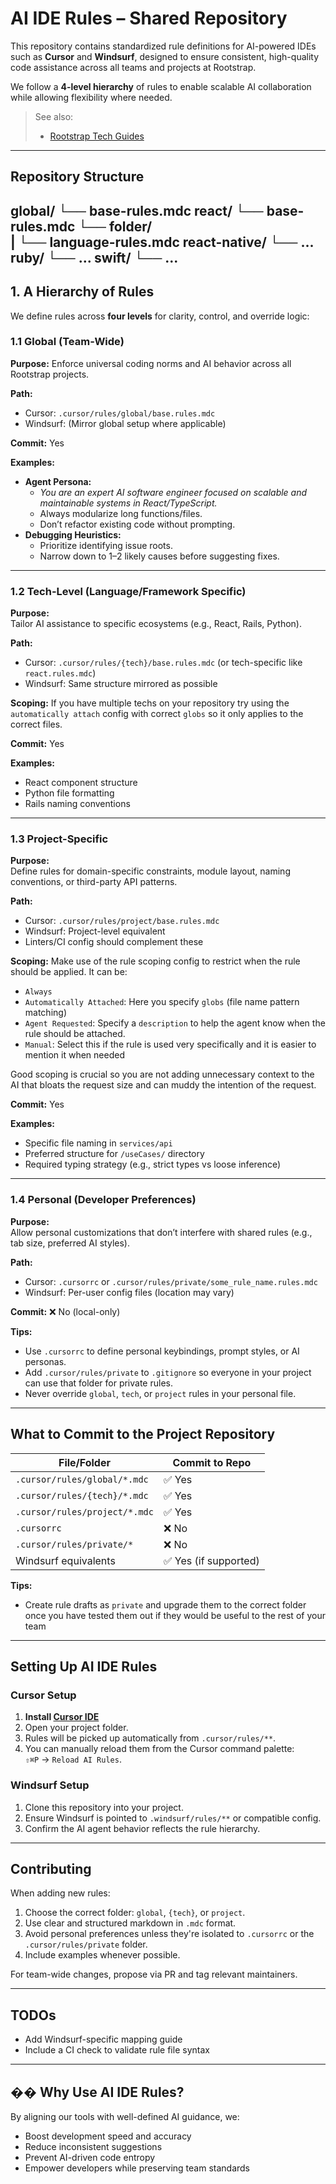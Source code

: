# AI IDE Rules – Shared Repository

This repository contains standardized rule definitions for AI-powered IDEs such as **Cursor** and **Windsurf**, designed to ensure consistent, high-quality code assistance across all teams and projects at Rootstrap.

We follow a **4-level hierarchy** of rules to enable scalable AI collaboration while allowing flexibility where needed.

> See also:
> - [Rootstrap Tech Guides](https://github.com/rootstrap/tech-guides/tree/master)

---

## Repository Structure

global/
  └── base-rules.mdc
react/
  └── base-rules.mdc
  └── folder/   
  |   └── language-rules.mdc
react-native/
  └── ...
ruby/
  └── ...
swift/
  └── ...
---

## 1. A Hierarchy of Rules

We define rules across **four levels** for clarity, control, and override logic:

### 1.1 Global (Team-Wide)

**Purpose:**
Enforce universal coding norms and AI behavior across all Rootstrap projects.

**Path:**
- Cursor: `.cursor/rules/global/base.rules.mdc`
- Windsurf: (Mirror global setup where applicable)

**Commit:** Yes

**Examples:**
- **Agent Persona:**
  - *You are an expert AI software engineer focused on scalable and maintainable systems in React/TypeScript.*
  - Always modularize long functions/files.
  - Don’t refactor existing code without prompting.
- **Debugging Heuristics:**
  - Prioritize identifying issue roots.
  - Narrow down to 1–2 likely causes before suggesting fixes.

---

### 1.2 Tech-Level (Language/Framework Specific)

**Purpose:**  
Tailor AI assistance to specific ecosystems (e.g., React, Rails, Python).

**Path:**  
- Cursor: `.cursor/rules/{tech}/base.rules.mdc` (or tech-specific like `react.rules.mdc`)
- Windsurf: Same structure mirrored as possible

**Scoping:**
If you have multiple techs on your repository try using the `automatically attach` config with correct `globs` so it only applies to the correct files.

**Commit:** Yes

**Examples:**
- React component structure
- Python file formatting
- Rails naming conventions

---

### 1.3 Project-Specific

**Purpose:**  
Define rules for domain-specific constraints, module layout, naming conventions, or third-party API patterns.

**Path:**  
- Cursor: `.cursor/rules/project/base.rules.mdc`
- Windsurf: Project-level equivalent
- Linters/CI config should complement these

**Scoping:**
Make use of the rule scoping config to restrict when the rule should be applied.
It can be:
- `Always`
- `Automatically Attached`: Here you specify `globs` (file name pattern matching)
- `Agent Requested`: Specify a `description` to help the agent know when the rule should be attached.
- `Manual`: Select this if the rule is used very specifically and it is easier to mention it when needed

Good scoping is crucial so you are not adding unnecessary context to the AI that bloats the request size and can muddy the intention of the request.

**Commit:** Yes

**Examples:**
- Specific file naming in `services/api`
- Preferred structure for `/useCases/` directory
- Required typing strategy (e.g., strict types vs loose inference)

---

### 1.4 Personal (Developer Preferences)

**Purpose:**  
Allow personal customizations that don’t interfere with shared rules (e.g., tab size, preferred AI styles).

**Path:**  
- Cursor: `.cursorrc` or `.cursor/rules/private/some_rule_name.rules.mdc`
- Windsurf: Per-user config files (location may vary)

**Commit:** ❌ No (local-only)

**Tips:**
- Use `.cursorrc` to define personal keybindings, prompt styles, or AI personas.
- Add `.cursor/rules/private` to `.gitignore` so everyone in your project can use that folder for private rules.
- Never override `global`, `tech`, or `project` rules in your personal file.

---

## What to Commit to the Project Repository

| File/Folder                         | Commit to Repo |
|------------------------------------|----------------|
| `.cursor/rules/global/*.mdc`       | ✅ Yes         |
| `.cursor/rules/{tech}/*.mdc`       | ✅ Yes         |
| `.cursor/rules/project/*.mdc`      | ✅ Yes         |
| `.cursorrc`                        | ❌ No          |
| `.cursor/rules/private/*`          | ❌ No          |
| Windsurf equivalents        | ✅ Yes (if supported) |

**Tips:**
- Create rule drafts as `private` and upgrade them to the correct folder once you have tested them out if they would be useful to the rest of your team
---

## Setting Up AI IDE Rules

### Cursor Setup

1. **Install [Cursor IDE](https://www.cursor.sh)**
2. Open your project folder.
3. Rules will be picked up automatically from `.cursor/rules/**`.
4. You can manually reload them from the Cursor command palette:  
   `⇧⌘P` → `Reload AI Rules`.

### Windsurf Setup

1. Clone this repository into your project.
2. Ensure Windsurf is pointed to `.windsurf/rules/**` or compatible config.
3. Confirm the AI agent behavior reflects the rule hierarchy.

---

## Contributing

When adding new rules:

1. Choose the correct folder: `global`, `{tech}`, or `project`.
2. Use clear and structured markdown in `.mdc` format.
3. Avoid personal preferences unless they're isolated to `.cursorrc` or the `.cursor/rules/private` folder.
4. Include examples whenever possible.

For team-wide changes, propose via PR and tag relevant maintainers.

---

## TODOs

- Add Windsurf-specific mapping guide
- Include a CI check to validate rule file syntax

---

## �� Why Use AI IDE Rules?

By aligning our tools with well-defined AI guidance, we:

- Boost development speed and accuracy
- Reduce inconsistent suggestions
- Prevent AI-driven code entropy
- Empower developers while preserving team standards